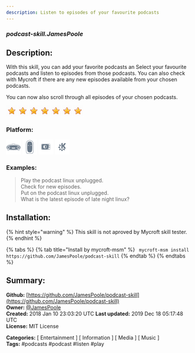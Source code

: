 ```yaml
---
description: Listen to episodes of your favourite podcasts
---
```


### _podcast-skill.JamesPoole_  
## Description:  
With this skill, you can add your favorite podcasts an
Select your favourite podcasts  and listen to episodes from those podcasts. You can also check with Mycroft if there are any new episodes available from your chosen podcasts.

You can now also scroll through all episodes of your chosen podcasts.  
  
![](../.gitbook/assets/star.png)![](../.gitbook/assets/star.png)![](../.gitbook/assets/star.png)![](../.gitbook/assets/star.png)![](../.gitbook/assets/star.png)![](../.gitbook/assets/star.png)![](../.gitbook/assets/star.png)  
  
### Platform:  
 ![Mark I](../.gitbook/assets/mark-1-icon.png)  ![Mark II](../.gitbook/assets/mark-2-icon.png)  ![Picroft](../.gitbook/assets/picroft-icon.png)  ![plasmoid](../.gitbook/assets/kde.png)   
### Examples:  
> Play the podcast linux unplugged.  
> Check for new episodes.  
> Put on the podcast linux unplugged.  
> What is the latest episode of late night linux?  
  
## Installation:  
{% hint style="warning" %}
This skill is not aproved by Mycroft skill tester.
{% endhint %}
    
{% tabs %}
{% tab title="Install by mycroft-msm" %}
``` mycroft-msm install https://github.com/JamesPoole/podcast-skill```
{% endtab %}
  {% endtabs %}
    
## Summary:  
**Github:** [https://github.com/JamesPoole/podcast-skill](https://github.com/JamesPoole/podcast-skill)  
**Owner:** [@JamesPoole](https://github.com/JamesPoole)  
**Created:** 2018 Jan 10 23:03:20 UTC  **Last updated:** 2019 Dec 18 05:17:48 UTC  
**License:** MIT License  
  
**Categories:** [ Entertainment ] [ Information ] [ Media ] [ Music ]   
**Tags:** \#podcasts \#podcast \#listen \#play   
